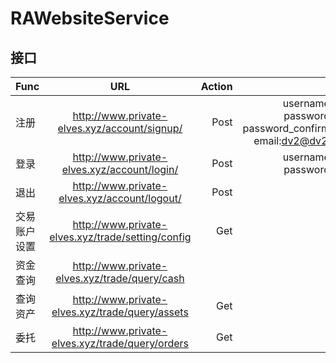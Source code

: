 # RAWebsiteService


## 接口
| Func| URL| Action| Body | 
| - | :-: | -: | -: |
| 注册 | http://www.private-elves.xyz/account/signup/| Post | username:dv2    password:dv2    password_confirm:dv2    email:dv2@dv2.com |
| 登录 | http://www.private-elves.xyz/account/login/	 | Post|username:dv1    password:dv1 |
| 退出 | http://www.private-elves.xyz/account/logout/ | Post |  |
| 交易账户设置 | http://www.private-elves.xyz/trade/setting/config| Get |  |
| 资金查询 | http://www.private-elves.xyz/trade/query/cash |  |
| 查询资产 | http://www.private-elves.xyz/trade/query/assets | Get |  |
| 委托 | http://www.private-elves.xyz/trade/query/orders | Get | Post |
